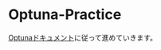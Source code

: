 # Optuna-Practice

[Optunaドキュメント](https://optuna.readthedocs.io/en/stable/tutorial/10_key_features/001_first.html)に従って進めていきます。